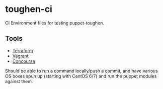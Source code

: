 # toughen-ci
CI Environment files for testing puppet-toughen.

## Tools ##

* [Terraform](https://www.terraform.io/)
* [Vagrant](https://www.vagrantup.com/)
* [Concourse](http://concourse.ci/)

Should be able to run a command locally/push a commit, and have various OS boxes spun up (starting with CentOS 6/7) and run the puppet modules against them.
